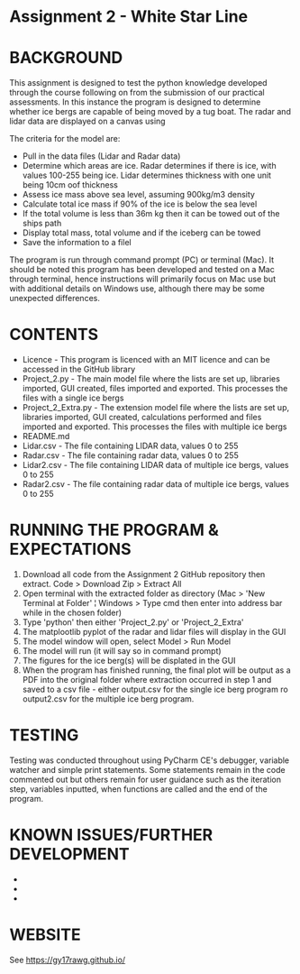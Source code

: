 # Assignment 2 - White Star Line

# BACKGROUND

This assignment is designed to test the python knowledge developed through the course following on from the submission of our practical assessments. In this instance the program is designed to determine whether ice bergs are capable of being moved by a tug boat. The radar and lidar data are displayed on a canvas using

The criteria for the model are:

- Pull in the data files (Lidar and Radar data)
- Determine which areas are ice. Radar determines if there is ice, with values 100-255 being ice. Lidar determines thickness with one unit being 10cm oof thickness
- Assess ice mass above sea level, assuming 900kg/m3 density
- Calculate total ice mass if 90% of the ice is below the sea level
- If the total volume is less than 36m kg then it can be towed out of the ships path
- Display total mass, total volume and if the iceberg can be towed
- Save the information to a filel

The program is run through command prompt (PC) or terminal (Mac). It should be noted this program has been developed and tested on a Mac through terminal, hence instructions will primarily focus on Mac use but with additional details on Windows use, although there may be some unexpected differences.

# CONTENTS

- Licence - This program is licenced with an MIT licence and can be accessed in the GitHub library
- Project_2.py - The main model file where the lists are set up, libraries imported, GUI created, files imported and exported. This processes the files with a single ice bergs
- Project_2_Extra.py - The extension model file where the lists are set up, libraries imported, GUI created, calculations performed and files imported and exported. This processes the files with multiple ice bergs
- README.md
- Lidar.csv - The file containing LIDAR data, values 0 to 255
- Radar.csv - The file containing radar data, values 0 to 255
- Lidar2.csv - The file containing LIDAR data of multiple ice bergs, values 0 to 255
- Radar2.csv - The file containing radar data of multiple ice bergs, values 0 to 255

# RUNNING THE PROGRAM & EXPECTATIONS

1) Download all code from the Assignment 2 GitHub repository then extract. Code > Download Zip > Extract All
2) Open terminal with the extracted folder as directory (Mac > 'New Terminal at Folder' ¦ Windows > Type cmd then enter into address bar while in the chosen folder)
3) Type 'python' then either 'Project_2.py' or 'Project_2_Extra'
4) The matplootlib pyplot of the radar and lidar files will display in the GUI
5) The model window will open, select Model > Run Model
6) The model will run (it will say so in command prompt)
7) The figures for the ice berg(s) will be displated in the GUI
8) When the program has finished running, the final plot will be output as a PDF into the original folder where extraction occurred in step 1 and saved to a csv file - either output.csv for the single ice berg program ro output2.csv for the multiple ice berg program.

# TESTING

Testing was conducted throughout using PyCharm CE's debugger, variable watcher and simple print statements. Some statements remain in the code commented out but others remain for user guidance such as the iteration step, variables inputted, when functions are called and the end of the program.

# KNOWN ISSUES/FURTHER DEVELOPMENT

-
-
-

# WEBSITE

See https://gy17rawg.github.io/
